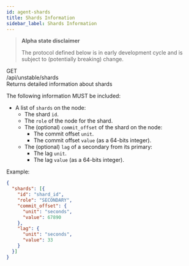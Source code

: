```yaml
---
id: agent-shards
title: Shards Information
sidebar_label: Shards Information
---
```


<blockquote class="warning">

**Alpha state disclaimer**

The protocol defined below is in early development cycle
and is subject to (potentially breaking) change.

</blockquote>


<div class="rest">
  <div class="method get">GET</div>
  <div class="url get">/api/unstable/shards</div>
  <div class="desc get rtl">Returns detailed information about shards</div>
</div>

The following information MUST be included:

  * A list of `shards` on the node:
    * The shard `id`.
    * The `role` of the node for the shard.
    * The (optional) `commit_offset` of the shard on the node:
      * The commit offset `unit`.
      * The commit offset `value` (as a 64-bits integer).
    * The (optional) `lag` of a secondary from its primary:
      * The lag `unit`.
      * The lag `value` (as a 64-bits integer).

Example:
```json
{
  "shards": [{
    "id": "shard_id",
    "role": "SECONDARY",
    "commit_offset": {
      "unit": "seconds",
      "value": 67890
    },
    "lag": {
      "unit": "seconds",
      "value": 33
    }
  }]
}
```
